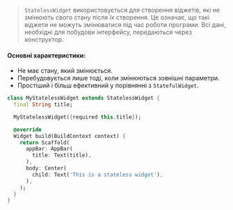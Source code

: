 >`StatelessWidget` використовується для створення віджетів, які не змінюють свого стану після їх створення. Це означає, що такі віджети не можуть змінюватися під час роботи програми. Всі дані, необхідні для побудови інтерфейсу, передаються через конструктор.
#### Основні характеристики:
- Не має стану, який змінюється.
- Перебудовується лише тоді, коли змінюються зовнішні параметри.
- Простіший і більш ефективний у порівнянні з `StatefulWidget`.

```dart
class MyStatelessWidget extends StatelessWidget {
  final String title;

  MyStatelessWidget({required this.title});

  @override
  Widget build(BuildContext context) {
    return Scaffold(
      appBar: AppBar(
        title: Text(title),
      ),
      body: Center(
        child: Text('This is a stateless widget'),
      ),
    );
  }
}

```